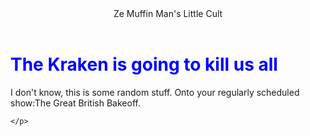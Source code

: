 <!DOCTYPE html>
<html>
<header> Ze Muffin Man's Little Cult</header>
<body>
    <h1 style="color:blue"> The Kraken is going to kill us all</h1>
    <p> I don't know, this is some random stuff. Onto your regularly scheduled show:The Great British Bakeoff.






    </p>
</body>












</html>




